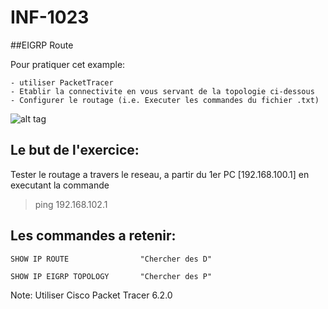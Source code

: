 # INF-1023

##EIGRP Route

Pour pratiquer cet example:
```
- utiliser PacketTracer
- Etablir la connectivite en vous servant de la topologie ci-dessous
- Configurer le routage (i.e. Executer les commandes du fichier .txt)
```

![alt tag](https://github.com/setrar/INF-1023/blob/master/5.EIGRPRoute/EIGRPRoute.png)

## Le but de l'exercice:

Tester le routage a travers le reseau, a partir du 1er PC [192.168.100.1] en executant la commande

> ping 192.168.102.1 

## Les commandes a retenir:

```
SHOW IP ROUTE                "Chercher des D"

SHOW IP EIGRP TOPOLOGY       "Chercher des P"
```

Note: Utiliser Cisco Packet Tracer 6.2.0
